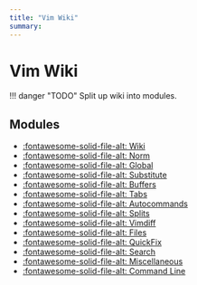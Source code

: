 ```yaml
---
title: "Vim Wiki"
summary:
---
```


Vim Wiki
===

!!! danger "TODO"
    Split up wiki into modules.

Modules
---

- [:fontawesome-solid-file-alt: Wiki](wiki.md)
- [:fontawesome-solid-file-alt: Norm](01_norm.md)
- [:fontawesome-solid-file-alt: Global](02_global.md)
- [:fontawesome-solid-file-alt: Substitute](03_substitute.md)
- [:fontawesome-solid-file-alt: Buffers](04_buffers.md)
- [:fontawesome-solid-file-alt: Tabs](05_tabs.md)
- [:fontawesome-solid-file-alt: Autocommands](06_autocommands.md)
- [:fontawesome-solid-file-alt: Splits](07_splits.md)
- [:fontawesome-solid-file-alt: Vimdiff](08_vimdiff.md)
- [:fontawesome-solid-file-alt: Files](09_files.md)
- [:fontawesome-solid-file-alt: QuickFix](10_quickfix.md)
- [:fontawesome-solid-file-alt: Search](11_search.md)
- [:fontawesome-solid-file-alt: Miscellaneous](12_miscellaneous.md)
- [:fontawesome-solid-file-alt: Command Line](13-command-line.md)
